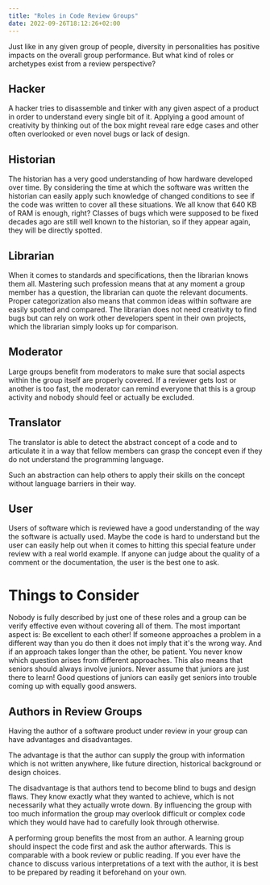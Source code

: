 ```yaml
---
title: "Roles in Code Review Groups"
date: 2022-09-26T18:12:26+02:00
---
```


Just like in any given group of people, diversity in personalities has
positive impacts on the overall group performance. But what kind of
roles or archetypes exist from a review perspective?

## Hacker

A hacker tries to disassemble and tinker with any given aspect of a
product in order to understand every single bit of it. Applying a good
amount of creativity by thinking out of the box might reveal rare edge
cases and other often overlooked or even novel bugs or lack of design.

## Historian

The historian has a very good understanding of how hardware developed
over time. By considering the time at which the software was written the
historian can easily apply such knowledge of changed conditions to see
if the code was written to cover all these situations. We all know that
640 KB of RAM is enough, right? Classes of bugs which were supposed to
be fixed decades ago are still well known to the historian, so if they
appear again, they will be directly spotted.

## Librarian

When it comes to standards and specifications, then the librarian knows
them all. Mastering such profession means that at any moment a group
member has a question, the librarian can quote the relevant documents.
Proper categorization also means that common ideas within software are
easily spotted and compared. The librarian does not need creativity to
find bugs but can rely on work other developers spent in their own
projects, which the librarian simply looks up for comparison.

## Moderator

Large groups benefit from moderators to make sure that social aspects
within the group itself are properly covered. If a reviewer gets lost
or another is too fast, the moderator can remind everyone that this is
a group activity and nobody should feel or actually be excluded.

## Translator

The translator is able to detect the abstract concept of a code and to
articulate it in a way that fellow members can grasp the concept even if
they do not understand the programming language.

Such an abstraction can help others to apply their skills on the concept
without language barriers in their way.

## User

Users of software which is reviewed have a good understanding of the way
the software is actually used. Maybe the code is hard to understand but
the user can easily help out when it comes to hitting this special
feature under review with a real world example. If anyone can judge
about the quality of a comment or the documentation, the user is the
best one to ask.

# Things to Consider

Nobody is fully described by just one of these roles and a group can be
verify effective even without covering all of them. The most important
aspect is: Be excellent to each other! If someone approaches a problem
in a different way than you do then it does not imply that it's the
wrong way. And if an approach takes longer than the other, be patient.
You never know which question arises from different approaches. This
also means that seniors should always involve juniors. Never assume that
juniors are just there to learn! Good questions of juniors can easily
get seniors into trouble coming up with equally good answers.

## Authors in Review Groups

Having the author of a software product under review in your group can
have advantages and disadvantages.

The advantage is that the author can supply the group with information
which is not written anywhere, like future direction, historical
background or design choices.

The disadvantage is that authors tend to become blind to bugs and
design flaws. They know exactly what they wanted to achieve, which is
not necessarily what they actually wrote down. By influencing the group
with too much information the group may overlook difficult or complex
code which they would have had to carefully look through otherwise.

A performing group benefits the most from an author. A learning group
should inspect the code first and ask the author afterwards. This is
comparable with a book review or public reading. If you ever have the
chance to discuss various interpretations of a text with the author,
it is best to be prepared by reading it beforehand on your own.
